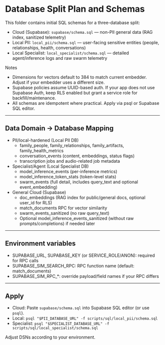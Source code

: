 # Database Split Plan and Schemas

This folder contains initial SQL schemas for a three-database split:

- Cloud (Supabase): `supabase/schema.sql` — non-PII general data (RAG index, sanitized telemetry)
- Local PII: `local_pii/schema.sql` — user-facing sensitive entities (people, relationships, health, conversations)
- Local Specialist: `local_specialist/schema.sql` — detailed agent/inference logs and raw swarm telemetry

Notes
- Dimensions for vectors default to 384 to match current embedder. Adjust if your embedder uses a different size.
- Supabase policies assume UUID-based auth. If your app does not use Supabase Auth, keep RLS enabled but grant a service role for backfill/maintenance.
- All schemas are idempotent where practical. Apply via psql or Supabase SQL editor.

---

## Data Domain → Database Mapping

- PII/local-hardened (Local PII DB)
  - family_people, family_relationships, family_artifacts, family_health_metrics
  - conversation_events (content, embeddings, status flags)
  - transcription jobs and audio-related job metadata
- Specialist/Agent (Local Specialist DB)
  - model_inference_events (per-inference metrics)
  - model_inference_token_stats (token-level stats)
  - swarm_events (full detail, includes query_text and optional event_embedding)
- General Cloud (Supabase)
  - doc_embeddings (RAG index for public/general docs, optional user_id for RLS)
  - match_documents RPC for vector similarity
  - swarm_events_sanitized (no raw query_text)
  - Optional model_inference_events_sanitized (without raw prompts/completions) if needed later

---

## Environment variables

- SUPABASE_URL, SUPABASE_KEY (or SERVICE_ROLE/ANON): required for RPC calls
- SUPABASE_SIM_SEARCH_RPC: RPC function name (default: match_documents)
- SUPABASE_SIM_RPC_*: override payload/field names if your RPC differs

---

## Apply

- Cloud: Paste `supabase/schema.sql` into Supabase SQL editor (or use `psql`).
- Local: `psql "$PII_DATABASE_URL" -f scripts/sql/local_pii/schema.sql`
- Specialist: `psql "$SPECIALIST_DATABASE_URL" -f scripts/sql/local_specialist/schema.sql`

Adjust DSNs according to your environment.
